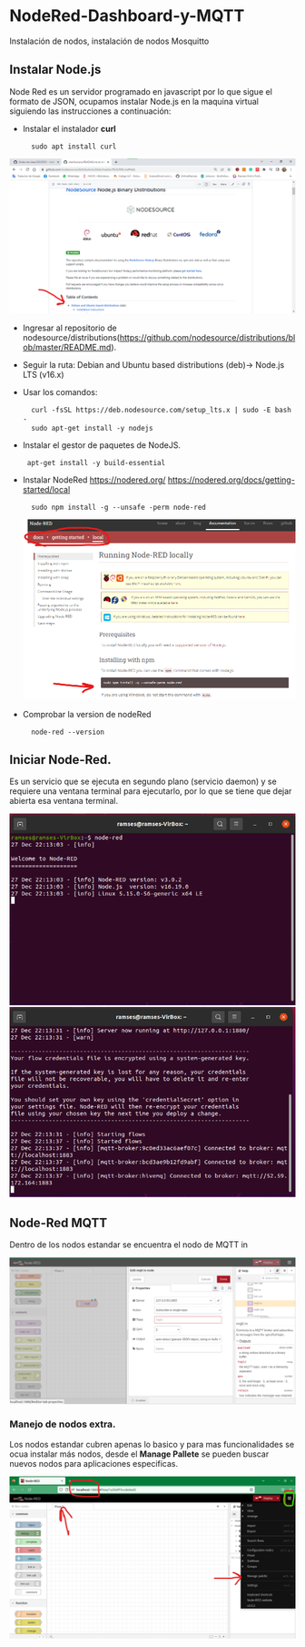 # NodeRed-Dashboard-y-MQTT
Instalación de nodos, instalación de nodos Mosquitto 

## Instalar Node.js

Node Red es un servidor programado en javascript por lo que sigue el formato de JSON, ocupamos  instalar Node.js en la maquina virtual siguiendo las instrucciones a continuación:
 
+ Instalar el instalador **curl**

        sudo apt install curl

![Imagen repositorio nodesource](https://github.com/RamsesOrtiz36/NodeRed-Dashboard-y-MQTT/blob/main/Instalacion%20NodeRed/Img%20Instalacion%20nodered1.png)
+ Ingresar al repositorio de nodesource/distributions(https://github.com/nodesource/distributions/blob/master/README.md).
+ Seguir la ruta: Debian and Ubuntu based distributions (deb)-> Node.js LTS (v16.x)
+ Usar los comandos:

        curl -fsSL https://deb.nodesource.com/setup_lts.x | sudo -E bash -
        sudo apt-get install -y nodejs
  
+  Instalar el gestor de paquetes de NodeJS.
     
        apt-get install -y build-essential

+ Instalar NodeRed
	https://nodered.org/
	https://nodered.org/docs/getting-started/local
      
        sudo npm install -g --unsafe -perm node-red
	 ![Imagen pagina Node-red](https://github.com/RamsesOrtiz36/NodeRed-Dashboard-y-MQTT/blob/main/Instalacion%20NodeRed/Img%20Instalacion%20nodered%202.png)
+ Comprobar la version de nodeRed
	
        node-red --version
        
## Iniciar Node-Red.

Es un servicio que se ejecuta en segundo plano (servicio daemon) y se requiere una ventana terminal para ejecutarlo, por lo que se tiene que dejar abierta esa ventana terminal.

![Imagen inicio Node-red](https://github.com/RamsesOrtiz36/NodeRed-Dashboard-y-MQTT/blob/main/Instalacion%20NodeRed/Img%20Instalacion%20nodered%203.png)
![Imagen inicio Node-red2](https://github.com/RamsesOrtiz36/NodeRed-Dashboard-y-MQTT/blob/main/Instalacion%20NodeRed/Img%20Instalacion%20nodered%204.png)

## Node-Red MQTT 
Dentro de los nodos estandar se encuentra el nodo de MQTT in

![Imagen Node-red mqtt](https://github.com/RamsesOrtiz36/NodeRed-Dashboard-y-MQTT/blob/main/Instalacion%20NodeRed/Nodo%20mqtt%20in.png)

### Manejo de nodos extra.
Los nodos estandar cubren apenas lo basico y para mas funcionalidades se ocua instalar más nodos, desde el **Manage Pallete** se pueden buscar nuevos nodos para aplicaciones especificas.

![Imagen Node-red mqtt](https://github.com/RamsesOrtiz36/NodeRed-Dashboard-y-MQTT/blob/main/Instalacion%20NodeRed/Img%20Instalacion%20nodered%205.png)
